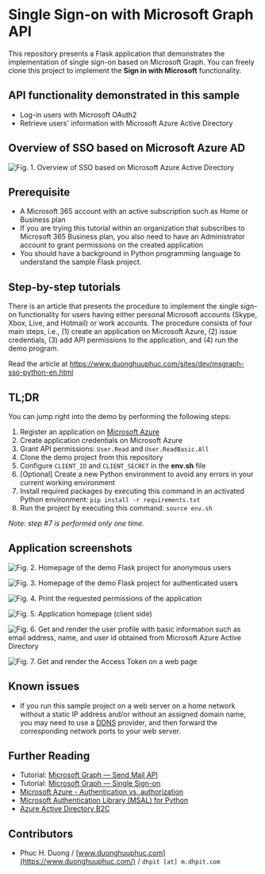﻿# Single Sign-on with Microsoft Graph API

This repository presents a Flask application that demonstrates the implementation of single sign-on based on Microsoft Graph. You can freely clone this project to implement the **Sign in with Microsoft** functionality.


## API functionality demonstrated in this sample

 - Log-in users with Microsoft OAuth2
 - Retrieve users' information with Microsoft Azure Active Directory


## Overview of SSO based on Microsoft Azure AD

![Fig. 1. Overview of SSO based on Microsoft Azure Active Directory](https://www.duonghuuphuc.com/sites/dev/static/img/20220526B/sso-ms-azure-active-directory.png)


## Prerequisite

 - A Microsoft 365 account with an active subscription such as Home or Business plan
 - If you are trying this tutorial within an organization that subscribes to Microsoft 365 Business plan, you also need to have an Administrator account to grant permissions on the created application
 - You should have a background in Python programming language to understand the sample Flask project.


## Step-by-step tutorials

There is an article that presents the procedure to implement the single sign-on functionality for users having either personal Microsoft accounts (Skype, Xbox, Live, and Hotmail) or work accounts. The procedure consists of four main steps, i.e., (1) create an application on Microsoft Azure, (2) issue credentials, (3) add API permissions to the application, and (4) run the demo program.

Read the article at https://www.duonghuuphuc.com/sites/dev/msgraph-sso-python-en.html


## TL;DR

You can jump right into the demo by performing the following steps:

 1. Register an application on [Microsoft Azure](https://go.microsoft.com/fwlink/?linkid=2083908)
 2. Create application credentials on Microsoft Azure
 3. Grant API permissions: `User.Read` and `User.ReadBasic.All`
 4. Clone the demo project from this repository
 5. Configure `CLIENT_ID` and `CLIENT_SECRET` in the **env.sh** file
 6. [Optional] Create a new Python environment to avoid any errors in your current working environment
 7. Install required packages by executing this command in an activated Python environment: `pip install -r requirements.txt`
 8. Run the project by executing this command: `source env.sh`

*Note: step #7 is performed only one time.*


## Application screenshots

![Fig. 2. Homepage of the demo Flask project for anonymous users](https://www.duonghuuphuc.com/sites/dev/static/img/20220526B/app_screenshot_01.png)

![Fig. 3. Homepage of the demo Flask project for authenticated users](https://www.duonghuuphuc.com/sites/dev/static/img/20220526B/app_screenshot_02.png)

![Fig. 4. Print the requested permissions of the application](https://www.duonghuuphuc.com/sites/dev/static/img/20220526B/app_screenshot_03.png)

![Fig. 5. Application homepage (client side)](https://www.duonghuuphuc.com/sites/dev/static/img/20220526B/app_screenshot_04.png)

![Fig. 6. Get and render the user profile with basic information such as email address, name, and user id obtained from Microsoft Azure Active Directory](https://www.duonghuuphuc.com/sites/dev/static/img/20220526B/app_screenshot_05.png)

![Fig. 7. Get and render the Access Token on a web page](https://www.duonghuuphuc.com/sites/dev/static/img/20220526B/app_screenshot_06.png)


## Known issues

 - If you run this sample project on a web server on a home network without a static IP address and/or without an assigned domain name, you may need to use a [DDNS](https://www.cloudflare.com/learning/dns/glossary/dynamic-dns/) provider, and then forward the corresponding network ports to your web server.


## Further Reading

 - Tutorial: [Microsoft Graph — Send Mail API](https://www.duonghuuphuc.com/sites/dev/msgraph-sendmail-python-en.html)
 - Tutorial: [Microsoft Graph — Single Sign-on](https://www.duonghuuphuc.com/sites/dev/msgraph-sso-python-en.html)
 - [Microsoft Azure - Authentication vs. authorization](https://docs.microsoft.com/en-us/azure/active-directory/develop/authentication-vs-authorization)
 - [Microsoft Authentication Library (MSAL) for Python](https://docs.microsoft.com/en-us/python/api/overview/azure/active-directory?view=azure-python)
 - [Azure Active Directory B2C](https://azure.microsoft.com/en-us/services/active-directory/external-identities/b2c/#overview)


## Contributors

 - Phuc H. Duong / [www.duonghuuphuc.com](https://www.duonghuuphuc.com/) / `dhpit [at] m.dhpit.com`

